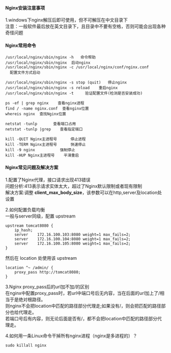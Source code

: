 #### Nginx安装注意事项
1.windows下nginx解压后即可使用，但不可解压在中文目录下  
注意：一般软件最后放在英文目录下，且目录中不要有空格，否则可能会出现各种奇怪问题 


#### Nginx常用命令

````shell
/usr/local/nginx/sbin/nginx -h   命令帮助
/usr/local/nginx/sbin/nginx  启动nginx
/usr/local/nginx/sbin/nginx -c /usr/local/nginx/conf/nginx.conf      配置文件方式启动

/usr/local/nginx/sbin/nginx -s stop (quit)   停止nginx
/usr/local/nginx/sbin/nginx -s reload    重启nginx
/usr/local/nginx/sbin/nginx -t     验证配置文件(检测是否安装成功)

ps -ef | grep nginx    查看nginx进程
find / -name nginx.conf  查看nginx位置
whereis nginx  查找Nginx位置

netstat -tunlp       查看端口占用
netstat -tunlp |grep    查看指定端口

kill -QUIT Nginx主进程号      停止进程
kill -TERM Nginx主进程号      快速停止
kill -9 nginx           强制停止
kill -HUP Nginx主进程号    平滑重启
````


#### Nginx常见问题及解决方案
1.配置了Nginx代理，接口请求出现413错误  
问题分析:413表示请求实体太大，超过了Nginx默认限制或者现有限制  
解决方案:调整 **client_max_body_size**，该参数可以在http,server及location处设置

2.如何配置负载均衡  
一般与server同级，配置 upstream
````shell script
upstream tomcat8080 {
    ip_hash;
    server    172.16.100.103:8080 weight=1 max_fails=2;
    server    172.16.100.104:8080 weight=1 max_fails=2;
    server    172.16.100.105:8080 weight=1 max_fails=2;
}
````
然后在 location 处使用该 upstream
````shell script
location ^~ /admin/ {
    proxy_pass http://tomcat8080;
}
````
3.Nginx proxy_pass后的url加不加/的区别  
在nginx中配置proxy_pass时，若url中端口号后无内容，当在后面的url加上了/相当于是绝对根路径。  
则nginx不会把location中匹配的路径部分代理走;如果没有/，则会把匹配的路径部分也给代理走。  
若端口号后有内容，则无论后面是否有/，都不会把location中匹配的路径部分代理走。

4.如何用一条Linux命令干掉所有nginx进程（nginx是多进程的）？
````shell script
sudo killall nginx
````



